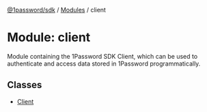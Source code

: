 [@1password/sdk](../README.md) / [Modules](../modules.md) / client

# Module: client

Module containing the 1Password SDK Client, which can be used to authenticate and access data stored in 1Password programmatically.

## Classes

- [Client](../classes/client.Client.md)
